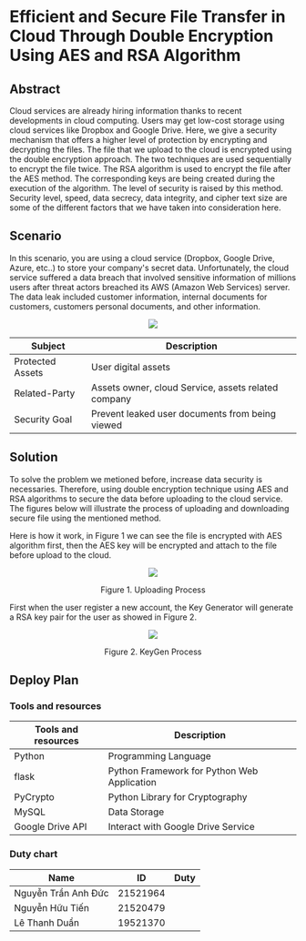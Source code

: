 # Efficient and Secure File Transfer in Cloud Through Double Encryption Using AES and RSA Algorithm

## Abstract
Cloud services are already hiring information thanks to recent developments in cloud computing. Users may get low-cost storage using cloud services like Dropbox and Google Drive. Here, we give a security mechanism that offers a higher level of protection by encrypting and decrypting the files. The file that we upload to the cloud is encrypted using the double encryption approach. The two techniques are used sequentially to encrypt the file twice.
The RSA algorithm is used to encrypt the file after the AES method. The corresponding keys are being created during the execution of the algorithm. The level of security is raised by this method. Security level, speed, data secrecy, data integrity, and cipher text size are some of the different factors that we have taken into consideration here.

## Scenario
In this scenario, you are using a cloud service (Dropbox, Google Drive, Azure, etc..) to store your company's secret data. Unfortunately, the cloud service suffered a data breach that involved sensitive information of millions users after threat actors breached its AWS (Amazon Web Services) server. The data leak included customer information, internal documents for customers, customers personal documents, and other information.

<p align="center">
  <img src="https://user-images.githubusercontent.com/92283038/226251074-a5947361-be29-46ea-a3c9-7927d686b773.png" />
</p>

| Subject     | Description |
| ----------- | ----------- |
| Protected Assets | User digital assets       |
|Related-Party | Assets owner, cloud Service, assets related company|
|Security Goal | Prevent leaked user documents from being viewed|

## Solution

To solve the problem we metioned before, increase data security is necessaries. Therefore, using double encryption technique using AES and RSA algorithms to secure the data before uploading to the cloud service. The figures below will illustrate the process of uploading and downloading secure file using the mentioned method.

Here is how it work, in Figure 1 we can see the file is encrypted with AES algorithm first, then the AES key will be encrypted and attach to the file before upload to the cloud.
<p align="center"> 
<img src="https://user-images.githubusercontent.com/92283038/227442920-38a5208d-f469-49b7-adb6-b106af609547.png">
<p align="center">Figure 1. Uploading Process</p>
</p>
First when the user register a new account, the Key Generator will generate a RSA key pair for the user as showed in Figure 2.
<p align="center"> 
<img src="https://user-images.githubusercontent.com/92283038/227447623-0ba64281-6f37-4ba4-ac0e-8027bbe80dc2.png">
<p align="center">Figure 2. KeyGen Process</p>
</p>




## Deploy Plan

### Tools and resources
|   Tools and resources   | Description |
| ----------- | ----------- |
|Python | Programming Language|
| flask | Python Framework for Python Web Application | 
| PyCrypto| Python Library for Cryptography |
| MySQL | Data Storage | 
| Google Drive API | Interact with Google Drive Service | 


### Duty chart

|   Name   | ID | Duty | 
| ----------- | ----------- | ----------- |
| Nguyễn Trần Anh Đức | 21521964 | |
| Nguyễn Hữu Tiến | 21520479 | |
| Lê Thanh Duẩn | 19521370 | |
